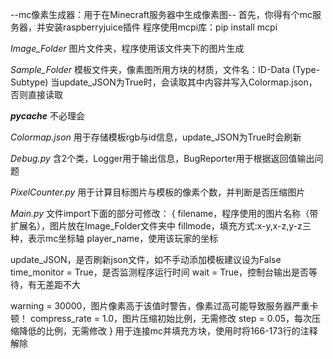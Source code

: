 --mc像素生成器：用于在Minecraft服务器中生成像素图--
首先，你得有个mc服务器，并安装raspberryjuice插件
程序使用mcpi库：pip install mcpi

*Image_Folder*
图片文件夹，程序使用该文件夹下的图片生成

*Sample_Folder*
模板文件夹，像素图所用方块的材质，文件名：ID-Data (Type-Subtype) 
当update_JSON为True时，会读取其中内容并写入Colormap.json，否则直接读取

*__pycache__*
不必理会

*Colormap.json*
用于存储模板rgb与id信息，update_JSON为True时会刷新

*Debug.py*
含2个类，Logger用于输出信息，BugReporter用于根据返回值输出问题

*PixelCounter.py*
用于计算目标图片与模板的像素个数，并判断是否压缩图片

*Main.py*
文件import下面的部分可修改：
{
filename，程序使用的图片名称（带扩展名），图片放在Image_Folder文件夹中
fillmode，填充方式:x-y,x-z,y-z三种，表示mc坐标轴
player_name，使用该玩家的坐标

update_JSON，是否刷新json文件，如不手动添加模板建议设为False
time_monitor = True，是否监测程序运行时间
wait = True，控制台输出是否等待，有无差距不大

warning = 30000，图片像素高于该值时警告，像素过高可能导致服务器严重卡顿！
compress_rate = 1.0，图片压缩初始比例，无需修改
step = 0.05，每次压缩降低的比例，无需修改
}
用于连接mc并填充方块，使用时将166-173行的注释解除
